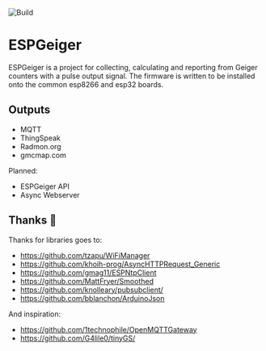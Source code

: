![Build](https://github.com/steadramon/ESPGeiger/workflows/Build/badge.svg?branch=main)
# ESPGeiger

ESPGeiger is a project for collecting, calculating and reporting from Geiger counters with a pulse output signal. The firmware is written to be installed onto the common esp8266 and esp32 boards.

## Outputs
- MQTT
- ThingSpeak
- Radmon.org
- gmcmap.com

Planned:
- ESPGeiger API
- Async Webserver

## Thanks 🙏
Thanks for libraries goes to:
- https://github.com/tzapu/WiFiManager
- https://github.com/khoih-prog/AsyncHTTPRequest_Generic
- https://github.com/gmag11/ESPNtpClient
- https://github.com/MattFryer/Smoothed
- https://github.com/knolleary/pubsubclient/
- https://github.com/bblanchon/ArduinoJson

And inspiration:
- https://github.com/1technophile/OpenMQTTGateway
- https://github.com/G4lile0/tinyGS/
